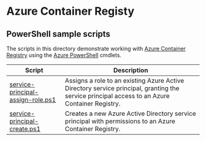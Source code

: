 # Azure Container Registy

## PowerShell sample scripts

The scripts in this directory demonstrate working with [Azure Container Registry][acr-home] using the [Azure PowerShell][azure-psh] cmdlets.

| Script | Description |
| ------ | ----------- |
|[service-principal-assign-role.ps1][sp-assign]| Assigns a role to an existing Azure Active Directory service principal, granting the service principal access to an Azure Container Registry. |
|[service-principal-create.ps1][sp-create]| Creates a new Azure Active Directory service principal with permissions to an Azure Container Registry. |

<!-- SCRIPTS -->
[sp-assign]: ./service-principal-assign-role/service-principal-assign-role.ps1
[sp-create]: ./service-principal-create/service-principal-create.ps1

<!-- EXTERNAL -->
[acr-home]: https://azure.microsoft.com/services/container-registry/
[azure-psh]: https://docs.microsoft.com/powershell/azure/overview
